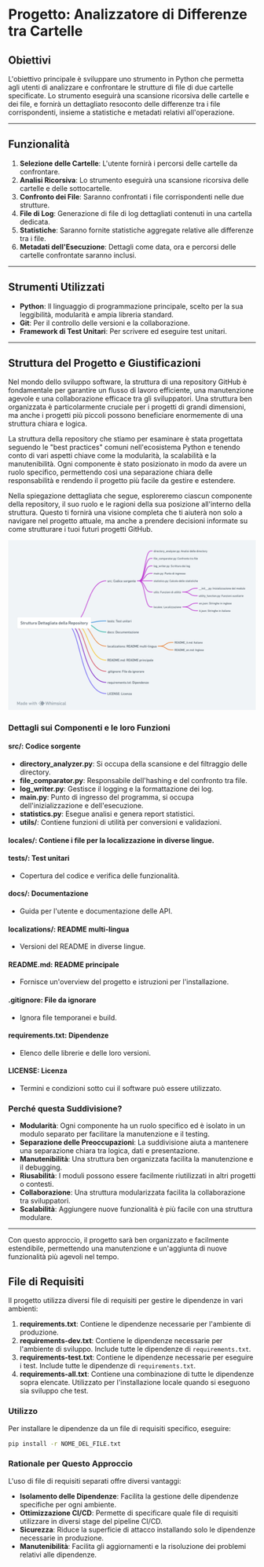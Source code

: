 # Progetto: Analizzatore di Differenze tra Cartelle

## Obiettivi

L'obiettivo principale è sviluppare uno strumento in Python che permetta agli utenti di analizzare e confrontare le strutture di file di due cartelle specificate. Lo strumento eseguirà una scansione ricorsiva delle cartelle e dei file, e fornirà un dettagliato resoconto delle differenze tra i file corrispondenti, insieme a statistiche e metadati relativi all'operazione.

---

## Funzionalità

1. **Selezione delle Cartelle**: L'utente fornirà i percorsi delle cartelle da confrontare.
2. **Analisi Ricorsiva**: Lo strumento eseguirà una scansione ricorsiva delle cartelle e delle sottocartelle.
3. **Confronto dei File**: Saranno confrontati i file corrispondenti nelle due strutture.
4. **File di Log**: Generazione di file di log dettagliati contenuti in una cartella dedicata.
5. **Statistiche**: Saranno fornite statistiche aggregate relative alle differenze tra i file.
6. **Metadati dell'Esecuzione**: Dettagli come data, ora e percorsi delle cartelle confrontate saranno inclusi.

---

## Strumenti Utilizzati

- **Python**: Il linguaggio di programmazione principale, scelto per la sua leggibilità, modularità e ampia libreria standard.
- **Git**: Per il controllo delle versioni e la collaborazione.
- **Framework di Test Unitari**: Per scrivere ed eseguire test unitari.

---

## Struttura del Progetto e Giustificazioni

Nel mondo dello sviluppo software, la struttura di una repository GitHub è fondamentale per garantire un flusso di lavoro efficiente, una manutenzione agevole e una collaborazione efficace tra gli sviluppatori. Una struttura ben organizzata è particolarmente cruciale per i progetti di grandi dimensioni, ma anche i progetti più piccoli possono beneficiare enormemente di una struttura chiara e logica.

La struttura della repository che stiamo per esaminare è stata progettata seguendo le "best practices" comuni nell'ecosistema Python e tenendo conto di vari aspetti chiave come la modularità, la scalabilità e la manutenibilità. Ogni componente è stato posizionato in modo da avere un ruolo specifico, permettendo così una separazione chiara delle responsabilità e rendendo il progetto più facile da gestire e estendere.

Nella spiegazione dettagliata che segue, esploreremo ciascun componente della repository, il suo ruolo e le ragioni della sua posizione all'interno della struttura. Questo ti fornirà una visione completa che ti aiuterà non solo a navigare nel progetto attuale, ma anche a prendere decisioni informate su come strutturare i tuoi futuri progetti GitHub.

![grafico della struttura dettagliata della repository](repoStruct.png)

### Dettagli sui Componenti e le loro Funzioni

#### src/: Codice sorgente

- **directory_analyzer.py**: Si occupa della scansione e del filtraggio delle directory.
- **file_comparator.py**: Responsabile dell'hashing e del confronto tra file.
- **log_writer.py**: Gestisce il logging e la formattazione dei log.
- **main.py**: Punto di ingresso del programma, si occupa dell'inizializzazione e dell'esecuzione.
- **statistics.py**: Esegue analisi e genera report statistici.
- **utils/**: Contiene funzioni di utilità per conversioni e validazioni.

#### locales/: Contiene i file per la localizzazione in diverse lingue.

#### tests/: Test unitari

- Copertura del codice e verifica delle funzionalità.

#### docs/: Documentazione

- Guida per l'utente e documentazione delle API.

#### localizations/: README multi-lingua

- Versioni del README in diverse lingue.

#### README.md: README principale

- Fornisce un'overview del progetto e istruzioni per l'installazione.

#### .gitignore: File da ignorare

- Ignora file temporanei e build.

#### requirements.txt: Dipendenze

- Elenco delle librerie e delle loro versioni.

#### LICENSE: Licenza

- Termini e condizioni sotto cui il software può essere utilizzato.

### Perché questa Suddivisione?

- **Modularità**: Ogni componente ha un ruolo specifico ed è isolato in un modulo separato per facilitare la manutenzione e il testing.
- **Separazione delle Preoccupazioni**: La suddivisione aiuta a mantenere una separazione chiara tra logica, dati e presentazione.
- **Manutenibilità**: Una struttura ben organizzata facilita la manutenzione e il debugging.
- **Riusabilità**: I moduli possono essere facilmente riutilizzati in altri progetti o contesti.
- **Collaborazione**: Una struttura modularizzata facilita la collaborazione tra sviluppatori.
- **Scalabilità**: Aggiungere nuove funzionalità è più facile con una struttura modulare.

---

Con questo approccio, il progetto sarà ben organizzato e facilmente estendibile, permettendo una manutenzione e un'aggiunta di nuove funzionalità più agevoli nel tempo.

## File di Requisiti

Il progetto utilizza diversi file di requisiti per gestire le dipendenze in vari ambienti:

1. **requirements.txt**: Contiene le dipendenze necessarie per l'ambiente di produzione.
2. **requirements-dev.txt**: Contiene le dipendenze necessarie per l'ambiente di sviluppo. Include tutte le dipendenze di `requirements.txt`.
3. **requirements-test.txt**: Contiene le dipendenze necessarie per eseguire i test. Include tutte le dipendenze di `requirements.txt`.
4. **requirements-all.txt**: Contiene una combinazione di tutte le dipendenze sopra elencate. Utilizzato per l'installazione locale quando si eseguono sia sviluppo che test.

### Utilizzo

Per installare le dipendenze da un file di requisiti specifico, eseguire:

```bash
pip install -r NOME_DEL_FILE.txt
```

### Rationale per Questo Approccio

L'uso di file di requisiti separati offre diversi vantaggi:

- **Isolamento delle Dipendenze**: Facilita la gestione delle dipendenze specifiche per ogni ambiente.
- **Ottimizzazione CI/CD**: Permette di specificare quale file di requisiti utilizzare in diversi stage del pipeline CI/CD.
- **Sicurezza**: Riduce la superficie di attacco installando solo le dipendenze necessarie in produzione.
- **Manutenibilità**: Facilita gli aggiornamenti e la risoluzione dei problemi relativi alle dipendenze.
